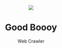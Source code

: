 <div align="center">
<img src="https://media.tenor.com/IUOroMLMNzgAAAAM/costume-funny.gif">
<h1>Good Boooy</h1>
<p>Web Crawler<p>
</div>
